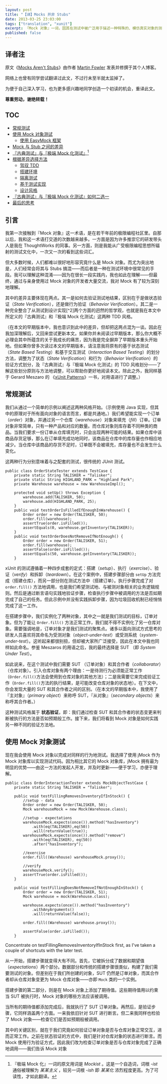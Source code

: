```yaml
---
layout: post
title: "【译】Mocks 并非 Stubs"
date: 2013-03-25 23:03:00
tags: ["translation", "xunit"]
excerpt: 『Mock 对象』一词，因其在测试中被广泛用于描述一种特殊的、模仿真实对象的测试用对象，而越发流行。现如今绝大多数的语言，都有了可轻易创建 Mock 对象的框架。Mock 对象虽并非真实地实现，但其也是多种测试用对象之一，使另一种与众不同的测试风格变为可能。在此文中，我将解释 Mock 对象是如何工作地，它是如何鼓励大家实现基于行为验证（Behavior Verification）的测试，以及其爱好者社区是如何实践这一风格迥然的测试方法。
published: false
---
```


## 译者注

原文《[Mocks Aren't Stubs](http://martinfowler.com/articles/mocksArentStubs.html)》由作者 [Martin Fowler](http://martinfowler.com/) 发表并修撰于其个人博客。

网络上也曾有同学尝试翻译过此文，不过行未至半就太监掉了。

为便于自己深入学习，也为更多感兴趣地同学创造一个初读的机会，重译此文。

**尊重劳动，谢绝转载！**

## TOC

* [常规测试](#regular-tests)
* [使用 Mock 对象测试](#tests-with-mock-objects)
	* [使用 EasyMock 框架](#using-easymock)
* [Mock 与 Stub 之间的差异](#difference-between-mocks-and-stubs)
* [『古典测试』与『极端 Mock 化测试』](#classical-and-mockist-testing)[^1]
* [根据差异选择方法](choosing-between-differences)
	* [驾驭 TDD](driving-tdd)
	* [搭建环境](fixture-setup)
	* [隔离测试](test-isolation)
	* [基于测试实现](coupling-tests-to-implementations)
	* [设计风格](design-style)
* [『古典测试』与『极端 Mock 化测试』如何二选一](so-should-i-be-classist-or-mockist)
* [最后的思考](final-thoughts)

## 引言

我第一次接触到『Mock 对象』这一术语，是在若干年前的极限编程社区里。自那以后，我和这一术语打交道的次数越来越多。一方面是因为许多推崇它的研发带头人是我在 ThoughtWorks 的同事。另一方面，则是我能从广受极限编程思想所辐射的测试文化中，一次又一次的看到这些词汇。

但大多数时候，人们都难以很好地形容究竟什么是 Mock 对象。而尤为突出地是，人们经常会将其与 Stubs 搞混——而后者是一种在测试环境中很常见的手段。我可以理解这种混淆——因为在很长一段实践内，我也如此在理解——但最终，通过与亲身使用过 Mock 对象的开发者大量交流，我对 Mock 有了较为深刻地理解。

其中的差异主要体现在两点。其一是如何去验证测试地结果，区别在于是做状态验证（*State Verification*），还是做行为验证（*Behavior Verification*）。其二是一种完全整合了从测试到设计实现[^2]两个方面的迥然的哲学观，也就是我在本文中所定义的『古典测试』和『极端 Mock 化测试』这两种 TDD 风格。

（在本文的早期版本中，我也意识到此中的差异，但却把这两点混为一谈。因此在我加深理解后，又回来尝试更新本文。如果你并未阅读过早期版本，那么你大概不必理会其中所蕴含的关于我成长的痛苦，因为我是完全摒弃了早期版本重头开始地。但如果你曾多次读过本文的早期版本，请注意我将原有的基于状态测试（*State Based Testing*）和基于交互测试（*Interaction Based Testing*）的划分方法，调整为了状态（*State Verification*）和行为（*Behavior Verification*）的验证方式划分，及『古典测试』与『极端 Mock 化测试』的 TDD 风格划分——了解这些划分原则与方法地调整，可以帮助你更好地阅读本文。除此之外，我同样基于 Gerard Meszaro 的 《[xUnit Patterns](http://www.amazon.cn/mn/detailApp?asin=b001p81jpq)》一书，对用语进行了调整。）

## <a name="regular-tests"></a>常规测试

我们从通过一个简单的示例以阐述这两种风格开始。（示例使用 Java 实现，但其中的原理对于所有面向对象的语言而言，都是共通地。）我们希望能实现一个订单（*order*）对象，并通过另一个仓库（*warehouse*）对象来填充（*fill*）订单。订单对象非常简单，只有一种产品和对应的数量。而仓库对象则库存着不同种类的商品。当我们要求一份订单从仓库填充时，只会出现两种可能的结果。如果仓库中该商品存货足够，那么在订单填充成功地同时，该商品在仓库中的库存量也作相应地减少。当仓库中该商品的存货不足时，订单既不会被填充，库存量也不会发生什么变化。

这两种行为分别意味着与之配套的测试，很传统的 JUnit 测试。

	public class OrderStateTester extends TestCase {
		private static String TALISKER = "Talisker";
		private static String HIGHLAND_PARK = "Highland Park";
		private Warehouse warehouse = new WarehouseImpl();

		protected void setUp() throws Exception {
			warehouse.add(TALISKER, 50);
			warehouse.add(HIGHLAND_PARK, 25);
		}
		public void testOrderIsFilledIfEnoughInWarehouse() {
			Order order = new Order(TALISKER, 50);
			order.fill(warehouse);
			assertTrue(order.isFilled());
			assertEquals(0, warehouse.getInventory(TALISKER));
		}
		public void testOrderDoesNotRemoveIfNotEnough() {
			Order order = new Order(TALISKER, 51);
			order.fill(warehouse);
			assertFalse(order.isFilled());
			assertEquals(50, warehouse.getInventory(TALISKER));
		}

xUnit 的测试遵循着一种四步成套的定式：搭建（*setup*）、执行（*exercise*）、验证（*verify*）和拆卸（*teardown*）。在这个案例中，搭建步骤部分由 `setUp` 方法完成（搭建仓库），而另一部分则在测试方法中（搭建订单）。执行步骤完成了对 `order.fill()` 方法地调用，也是我们希望测试地、与被测对象相关的业务逻辑规则。然后是通过断言语句实践地验证步骤，检查执行步骤中被调用的方法是否如期完成了自己的任务。但此示例中并没有实践拆卸步骤，因为垃圾回收机制已经悄悄完成了这一工作。

在搭建步骤中，我们实例化了两种对象，其中之一就是我们测试的目标，订单对象。但为了能让 `Order.fill()` 方法正常工作，我们就不得不实例化了另一仓库对象。需要强调地是，订单对象才是我们测试的聚焦点。诸多以面向测试方式思考的研发人员喜欢将其命名为受测对象（*object-under-test*）或受测系统（*system-under-test*）。这听起来都很别扭，但却被大家所广泛接受，因此在本文中我也同样如此命名。参鉴 Meszaros 的用语之后，我的最终选择是 SUT （即 *System Under Test*）。

如此说来，在这个测试中我们需要 SUT （订单对象）和其合作者（*collaborator*）（仓库对象）。引入仓库对象有两个理由：一是待测行为必须能正常工作（`Order.fill()`方法会使用到仓库对象的其他方法）；二是我需要它来完成验证工作（`Order.fill()`方法的执行结果，是可能改变仓库对象的状态地）。在下文中，你会发现大量的 SUT 和其合作者之间的区别。（在本文的早期版本中，我使用了『主对象』（*primary object*）来称呼 SUT，『从对象』（*secondary objects*）来称呼其合作者。）

这种测试风格属于 **状态验证**，即：我们通过检查 SUT 和其合作者的状态变更来判断被执行的方法是否如预期般工作。接下来，我们将看到 Mock 对象是如何实践另一种不同的验证方法地。

## <a name="tests-with-mock-objects"></a>使用 Mock 对象测试

现在我会使用 Mock 对象以完成对同样的行为地测试。我选择了使用 jMock 作为 Mock 对象库以实现测试代码。因为相比其它的 Mock 对象库，jMock 拥有最为明显的优势——由这一方法的发起人开发，并及时更新——便于学习，亦便于理解。

	public class OrderInteractionTester extends MockObjectTestCase {
		private static String TALISKER = "Talisker";

		public void testFillingRemovesInventoryIfInStock() {
			//setup - data
			Order order = new Order(TALISKER, 50);
			Mock warehouseMock = new Mock(Warehouse.class);

			//setup - expectations
			warehouseMock.expects(once()).method("hasInventory")
				.with(eq(TALISKER),eq(50))
				.will(returnValue(true));
			warehouseMock.expects(once()).method("remove")
				.with(eq(TALISKER), eq(50))
				.after("hasInventory");

			//exercise
			order.fill((Warehouse) warehouseMock.proxy());

			//verify
			warehouseMock.verify();
			assertTrue(order.isFilled());
		}

		public void testFillingDoesNotRemoveIfNotEnoughInStock() {
			Order order = new Order(TALISKER, 51);
			Mock warehouse = mock(Warehouse.class);

			warehouse.expects(once()).method("hasInventory")
				.withAnyArguments()
				.will(returnValue(false));

			order.fill((Warehouse) warehouse.proxy());

			assertFalse(order.isFilled());
		}

Concentrate on testFillingRemovesInventoryIfInStock first, as I've taken a couple of shortcuts with the later test.

从一开始，搭建步骤就变得大有不同。首先，它被拆分成了数据和期望值（*expectations*）两个部分。数据部分和传统的搭建步骤很类似，构建了我们需要测试的对象。但差别在于我们所创建的对象，SUT 仍然是订单对象，而其合作者却从仓库对象变更为 Mock 仓库对象——亦即 `Mock` 类的一个实例。

搭建步骤的第二部分，则是在 Mock 对象上添加了期待值。这些期待值用以约束当 SUT 被执行时，Mock 对象的哪些方法应该被调用。

当所有的期待值都添加完成后，我就执行了 SUT 订单对象。再然后，是验证步骤，它同样涵盖两个方面。一来我依旧针对 SUT 进行断言。但二来我同样也检验了 Mock 对象——检查它们是否如预期般被调用。

其中的关键区别，就在于我们究竟如何验证订单对象是否与仓库对象正常交互，进而正常工作。之前在状态验证的方式中，我们是针对仓库对象的状态进行断言。而 Mock 使用行为验证方式，因此我们改为检查订单对象是否与仓库对象完成了正确地调用——我们告诉 Mock 对象

[^1]: 『极端 Mock 化』一词的原文用词是 *Mockist* 。这是一个自造词，词根 *-ist* 通俗被理解为 *某某主义* ，较另一词根 *-ish* 即 *某某化* 浓烈程度更高。为了可读性，才如此翻译。
